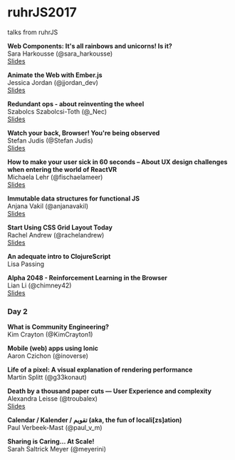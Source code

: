 # ruhrJS2017
talks from ruhrJS


**Web Components: It's all rainbows and unicorns! Is it?**<br />
Sara Harkousse (@sara_harkousse)<br />
[Slides](http://slides.com/sara_harkousse/web-components-talk-ruhrjs-2017#/)

**Animate the Web with Ember.js**<br />
Jessica Jordan (@jjordan_dev)	<br />
[Slides](https://jessica-jordan.github.io/animate-the-web-with-emberjs/)

**Redundant ops - about reinventing the wheel**<br />
Szabolcs Szabolcsi-Toth	(@_Nec) <br />
[Slides](https://www.slideshare.net/SzabolcsTth2/redundant-devops)

**Watch your back, Browser! You're being observed**<br />
Stefan Judis (@Stefan Judis)	<br />
[Slides](https://speakerdeck.com/stefanjudis/watch-your-back-browser-youre-being-observed)

**How to make your user sick in 60 seconds – About UX design challenges when entering the world of ReactVR**<br />
Michaela Lehr (@fischaelameer)<br />
[Slides](https://www.slideshare.net/geildanke/how-to-make-your-users-sick-in-60-seconds-about-ux-design-webvr-and-react-vr/1)

**Immutable data structures for functional JS**<br />
Anjana Vakil (@anjanavakil)	<br />
[Slides](https://speakerdeck.com/vakila/immutable-data-structures-for-functional-javascript)

**Start Using CSS Grid Layout Today**<br />
Rachel Andrew (@rachelandrew)	<br />
[Slides](https://rachelandrew.co.uk/speaking/event/ruhrjs-2017?utm_content=buffer77b40&utm_medium=social&utm_source=twitter.com&utm_campaign=buffer)

**An adequate intro to ClojureScript**<br />
Lisa Passing<br />


**Alpha 2048 - Reinforcement Learning in the Browser**<br />
Lian Li	(@chimney42)<br />
[Slides](https://chimney42.github.io/#/)

### Day 2


**What is Community Engineering?**<br />
Kim Crayton (@KimCrayton1)	<br />


**Mobile (web) apps using Ionic**<br />
Aaron Czichon	(@inoverse)<br />


**Life of a pixel: A visual explanation of rendering performance**<br />
Martin Splitt	(@g33konaut)<br />


**Death by a thousand paper cuts — User Experience and complexity**<br />
Alexandra Leisse	(@troubalex)<br />
[Slides](http://slides.com/alexandraleisse/deck/fullscreen#/)


**Calendar / Kalender / تقويم (aka, the fun of locali[zs]ation)**<br />
Paul Verbeek-Mast	(@paul_v_m)<br />


**Sharing is Caring… At Scale!**<br />
Sarah Saltrick Meyer	(@meyerini)<br />

